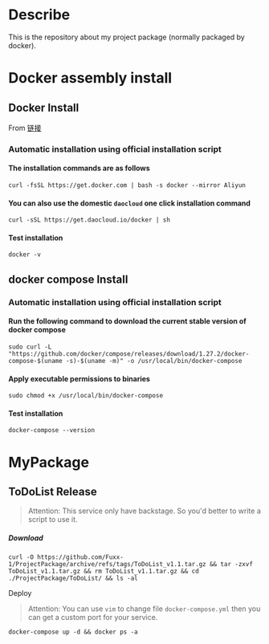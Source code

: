 # Describe

This is the repository about my project package (normally packaged by docker).

# Docker assembly install

## Docker Install

From [链接](https://www.runoob.com/docker/ubuntu-docker-install.html)

### Automatic installation using official installation script

#### The installation commands are as follows

```shell
curl -fsSL https://get.docker.com | bash -s docker --mirror Aliyun
```

#### You can also use the domestic `daocloud` one click installation command

```shell
curl -sSL https://get.daocloud.io/docker | sh
```

#### Test installation

```shell
docker -v
```

## docker compose Install

### Automatic installation using official installation script

#### Run the following command to download the current stable version of docker compose

```shell
sudo curl -L "https://github.com/docker/compose/releases/download/1.27.2/docker-compose-$(uname -s)-$(uname -m)" -o /usr/local/bin/docker-compose
```

#### Apply executable permissions to binaries

```shell
sudo chmod +x /usr/local/bin/docker-compose
```

#### Test installation

```shell
docker-compose --version
```



# MyPackage

## ToDoList Release

> Attention: This service only have backstage. So you'd better to write a script to use it.

##### Download

```shell
curl -O https://github.com/Fuxx-1/ProjectPackage/archive/refs/tags/ToDoList_v1.1.tar.gz && tar -zxvf ToDoList_v1.1.tar.gz && rm ToDoList_v1.1.tar.gz && cd ./ProjectPackage/ToDoList/ && ls -al
```

Deploy

>  Attention: You can use `vim` to change file `docker-compose.yml` then you can get a custom port for your service.

```shell
docker-compose up -d && docker ps -a
```

